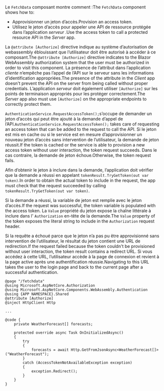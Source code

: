 <span data-ttu-id="83cf0-101">Le `FetchData` composant montre comment :</span><span class="sxs-lookup"><span data-stu-id="83cf0-101">The `FetchData` component shows how to:</span></span>

* <span data-ttu-id="83cf0-102">Approvisionner un jeton d’accès.</span><span class="sxs-lookup"><span data-stu-id="83cf0-102">Provision an access token.</span></span>
* <span data-ttu-id="83cf0-103">Utilisez le jeton d’accès pour appeler une API de ressource protégée dans l’application *serveur* .</span><span class="sxs-lookup"><span data-stu-id="83cf0-103">Use the access token to call a protected resource API in the *Server* app.</span></span>

<span data-ttu-id="83cf0-104">La `@attribute [Authorize]` directive indique au système d’autorisation de webassembly éblouissant que l’utilisateur doit être autorisé à accéder à ce composant.</span><span class="sxs-lookup"><span data-stu-id="83cf0-104">The `@attribute [Authorize]` directive indicates to the Blazor WebAssembly authorization system that the user must be authorized in order to visit this component.</span></span> <span data-ttu-id="83cf0-105">La présence de l’attribut dans l’application *cliente* n’empêche pas l’appel de l’API sur le serveur sans les informations d’identification appropriées.</span><span class="sxs-lookup"><span data-stu-id="83cf0-105">The presence of the attribute in the *Client* app doesn't prevent the API on the server from being called without proper credentials.</span></span> <span data-ttu-id="83cf0-106">L’application *serveur* doit également utiliser `[Authorize]` sur les points de terminaison appropriés pour les protéger correctement.</span><span class="sxs-lookup"><span data-stu-id="83cf0-106">The *Server* app also must use `[Authorize]` on the appropriate endpoints to correctly protect them.</span></span>

<span data-ttu-id="83cf0-107">`AuthenticationService.RequestAccessToken();`s’occupe de demander un jeton d’accès qui peut être ajouté à la demande d’appel de l’API.</span><span class="sxs-lookup"><span data-stu-id="83cf0-107">`AuthenticationService.RequestAccessToken();` takes care of requesting an access token that can be added to the request to call the API.</span></span> <span data-ttu-id="83cf0-108">Si le jeton est mis en cache ou si le service est en mesure d’approvisionner un nouveau jeton d’accès sans intervention de l’utilisateur, la demande de jeton réussit.</span><span class="sxs-lookup"><span data-stu-id="83cf0-108">If the token is cached or the service is able to provision a new access token without user interaction, the token request succeeds.</span></span> <span data-ttu-id="83cf0-109">Dans le cas contraire, la demande de jeton échoue.</span><span class="sxs-lookup"><span data-stu-id="83cf0-109">Otherwise, the token request fails.</span></span>

<span data-ttu-id="83cf0-110">Afin d’obtenir le jeton à inclure dans la demande, l’application doit vérifier que la demande a réussi en appelant `tokenResult.TryGetToken(out var token)`.</span><span class="sxs-lookup"><span data-stu-id="83cf0-110">In order to obtain the actual token to include in the request, the app must check that the request succeeded by calling `tokenResult.TryGetToken(out var token)`.</span></span> 

<span data-ttu-id="83cf0-111">Si la demande a réussi, la variable de jeton est remplie avec le jeton d’accès.</span><span class="sxs-lookup"><span data-stu-id="83cf0-111">If the request was successful, the token variable is populated with the access token.</span></span> <span data-ttu-id="83cf0-112">La `Value` propriété du jeton expose la chaîne littérale à inclure dans l' `Authorization` en-tête de la demande.</span><span class="sxs-lookup"><span data-stu-id="83cf0-112">The `Value` property of the token exposes the literal string to include in the `Authorization` request header.</span></span>

<span data-ttu-id="83cf0-113">Si la requête a échoué parce que le jeton n’a pas pu être approvisionné sans intervention de l’utilisateur, le résultat du jeton contient une URL de redirection.</span><span class="sxs-lookup"><span data-stu-id="83cf0-113">If the request failed because the token couldn't be provisioned without user interaction, the token result contains a redirect URL.</span></span> <span data-ttu-id="83cf0-114">Si vous accédez à cette URL, l’utilisateur accède à la page de connexion et revient à la page active après une authentification réussie.</span><span class="sxs-lookup"><span data-stu-id="83cf0-114">Navigating to this URL takes the user to the login page and back to the current page after a successful authentication.</span></span>

```razor
@page "/fetchdata"
@using Microsoft.AspNetCore.Authorization
@using Microsoft.AspNetCore.Components.WebAssembly.Authentication
@using {APP NAMESPACE}.Shared
@attribute [Authorize]
@inject HttpClient Http

...

@code {
    private WeatherForecast[] forecasts;

    protected override async Task OnInitializedAsync()
    {
        try
        {
            forecasts = await Http.GetFromJsonAsync<WeatherForecast[]>("WeatherForecast");
        }
        catch (AccessTokenNotAvailableException exception)
        {
            exception.Redirect();
        }
    }
}
```

